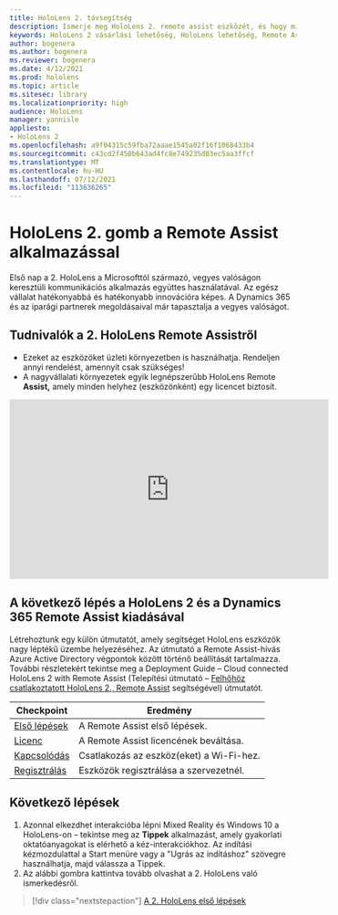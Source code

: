 ```yaml
---
title: HoloLens 2. távsegítség
description: Ismerje meg HoloLens 2. remote assist eszközét, és hogy mi a helyzet a sajátja leszerzése után.
keywords: HoloLens 2 vásárlási lehetőség, HoloLens lehetőség, Remote Assist
author: bogenera
ms.author: bogenera
ms.reviewer: bogenera
ms.date: 4/12/2021
ms.prod: hololens
ms.topic: article
ms.sitesec: library
ms.localizationpriority: high
audience: HoloLens
manager: yannisle
appliesto:
- HoloLens 2
ms.openlocfilehash: a9f04315c59fba72aaae1545a02f16f1068433b4
ms.sourcegitcommit: c43cd2f450b643ad4fc8e749235d03ec5aa3ffcf
ms.translationtype: MT
ms.contentlocale: hu-HU
ms.lasthandoff: 07/12/2021
ms.locfileid: "113636265"
---
```

# <a name="hololens-2-with-remote-assist"></a>HoloLens 2. gomb a Remote Assist alkalmazással

Első nap a 2. HoloLens a Microsofttól származó, vegyes valóságon keresztüli kommunikációs alkalmazás együttes használatával. Az egész vállalat hatékonyabbá és hatékonyabb innovációra képes. A Dynamics 365 és az iparági partnerek megoldásaival már tapasztalja a vegyes valóságot.

## <a name="learn-about-hololens-2-with-remote-assist"></a>Tudnivalók a 2. HoloLens Remote Assistről
- Ezeket az eszközöket üzleti környezetben is használhatja. Rendeljen annyi rendelést, amennyit csak szükséges!
- A nagyvállalati környezetek egyik legnépszerűbb HoloLens Remote **Assist,** amely minden helyhez (eszközönként) egy licencet biztosít.

<iframe width="560" height="315" src="https://www.youtube.com/embed/d3YT8j0yYl0" frameborder="0" allow="accelerometer; autoplay; clipboard-write; encrypted-media; gyroscope; picture-in-picture" allowfullscreen></iframe>

## <a name="heres-what-to-do-next-with-the-hololens-2-with-dynamics-365-remote-assist-edition"></a>A következő lépés a HoloLens 2 és a Dynamics 365 Remote Assist kiadásával

Létrehoztunk egy külön útmutatót, amely segítséget HoloLens eszközök nagy léptékű üzembe helyezéséhez. Az útmutató a Remote Assist-hívás Azure Active Directory végpontok között történő beállítását tartalmazza. További részletekért tekintse meg a Deployment Guide – Cloud connected HoloLens 2 with Remote Assist (Telepítési útmutató – [Felhőhöz csatlakoztatott HoloLens 2., Remote Assist](hololens2-cloud-connected-overview.md) segítségével) útmutatót.

| Checkpoint  | Eredmény                                |
|-------------|----------------------------------------|
| [Első lépések](/dynamics365/mixed-reality/remote-assist/overview-hololens) | A Remote Assist első lépések.        |
| [Licenc](/dynamics365/mixed-reality/remote-assist/deploy-remote-assist#add-and-assign-licenses)     | A Remote Assist licencének beváltása.      |
| [Kapcsolódás](/hololens/hololens-network)     | Csatlakozás az eszköz(eket) a Wi-Fi-hez.       |
| [Regisztrálás](/hololens/hololens-enroll-mdm)      | Eszközök regisztrálása a szervezetnél. |

## <a name="next-steps"></a>Következő lépések

1. Azonnal elkezdhet interakcióba lépni Mixed Reality és Windows 10 a HoloLens-on – tekintse meg az **Tippek** alkalmazást, amely gyakorlati oktatóanyagokat is elérhető a kéz-interakciókhoz. Az indítási kézmozdulattal a Start menüre vagy a "Ugrás az indításhoz" szövegre használhatja, majd válassza a Tippek.
1. Az alábbi gombra kattintva tovább olvashat a 2. HoloLens való ismerkedésről.

> [!div class="nextstepaction"]
> [A 2. HoloLens első lépések](hololens2-basic-usage.md)
